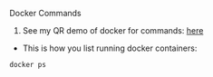 Docker Commands

1. See my QR demo of docker for commands: [here](https://github.com/kaw393939/improved-qr-docker-2024)

* This is how you list running docker containers:

```sh 
docker ps
```
